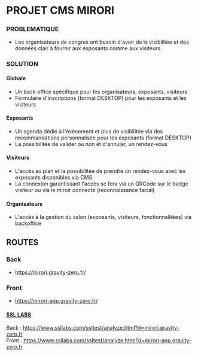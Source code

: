# PROJET CMS MIRORI
### PROBLEMATIQUE
- Les organisateurs de congrès ont besoin d'avoir de la visibilitée et des données clair à fournir aux exposants comme aux visiteurs.
### SOLUTION
#### Globale
- Un back office spécifique pour les organisateurs, exposants, visiteurs
- Formulaire d'inscriptions (format DESKTOP) pour les exposants et les visiteurs
#### Exposants
- Un agenda dédié à l'évènement et plus de visibilitée via des recommandations personnalisée pour les exposants (format DESKTOP)
- La possibilitée de valider ou non et d'annuler, un rendez-vous
  
#### Visiteurs
- L'accès au plan et la possibilitée de prendre un rendez-vous avec les exposants disponibles via CMS
- La connexion garantissant l'accès se fera via un QRCode sur le badge visiteur ou via le miroir connecté (reconnaissance facial)

#### Organisateurs
- L'accès à la gestion du salon (exposants, visiteurs, fonctionnalitées) via backoffice

## ROUTES
### Back
- https://mirori.gravity-zero.fr/
### Front
- https://mirori-app.gravity-zero.fr/
#### <u>SSL LABS</u>
Back : https://www.ssllabs.com/ssltest/analyze.html?d=mirori.gravity-zero.fr <br>
Front : https://www.ssllabs.com/ssltest/analyze.html?d=mirori-app.gravity-zero.fr